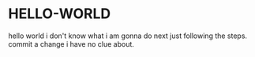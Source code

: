 # HELLO-WORLD
hello world i don't know what i am gonna do next just following the steps.
commit a change i have no clue about.
